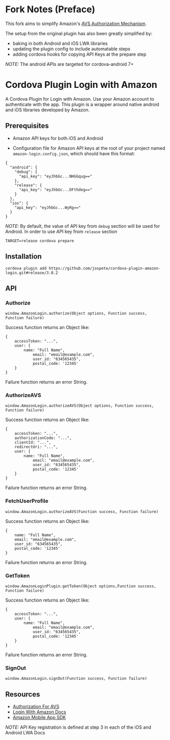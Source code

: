 # Fork Notes (Preface)

This fork aims to simplify Amazon's [AVS Authorization Mechanism](https://developer.amazon.com/docs/alexa-voice-service/authorize-companion-app.html#sdk).

The setup from the original plugin has also been greatly simplified by:

- baking in both Android and iOS LWA libraries
- updating the plugin config to include automatable steps
- adding cordova hooks for copying API Keys at the prepare step

*NOTE:* The android APIs are targeted for cordova-android 7+

# Cordova Plugin Login with Amazon

A Cordova Plugin for Login with Amazon. Use your Amazon account to authenticate with the app.
This plugin is a wrapper around native android and iOS libraries developed by Amazon.
 
## Prerequisites

- Amazon API keys for both iOS and Android 

- Configuration file for Amazon API keys at the root of your 
project named `amazon-login.config.json`, which should have this format:

```
{
  "android": {
    "debug": {
      "api_key": "eyJhbGc...NHGGqug=="
    },
    "release": {
      "api_key": "eyJhbGc...DFthdeg=="
    }
  },
  "ios": {
    "api_key": "eyJhbGc...WyRg=="
  }
}
```

*NOTE:*
By default, the value of API key from `debug` section will be used for Android.
In order to use API key from `release` section

```
TARGET=release cordova prepare
```
 
## Installation

```
cordova plugin add https://github.com/jospete/cordova-plugin-amazon-login.git#release/3.0.2
```

## API

### Authorize

`window.AmazonLogin.authorize(Object options, Function success, Function failure)`

Success function returns an Object like:

	{
		accessToken: "...",
		user: {
		    name: "Full Name",
                email: "email@example.com",
                user_id: "634565435",
                postal_code: '12345'
		}
	}

Failure function returns an error String.

### AuthorizeAVS

`window.AmazonLogin.authorizeAVS(Object options, Function success, Function failure)`

Success function returns an Object like:

	{
		accessToken: "...",
		authorizationCode: "...",
		clientId: "...",
		redirectUri: "...",
		user: {
		    name: "Full Name",
                email: "email@example.com",
                user_id: "634565435",
                postal_code: '12345'
		}
	}

Failure function returns an error String.

### FetchUserProfile

`window.AmazonLogin.authorizeAVS(Function success, Function failure)`

Success function returns an Object like:

	{
        name: "Full Name",
        email: "email@example.com",
        user_id: "634565435",
        postal_code: '12345'
    }

Failure function returns an error String.

### GetToken

`window.AmazonLoginPlugin.getToken(Object options,Function success, Function failure)`

Success function returns an Object like:

	{
		accessToken: "...",
		user: {
		    name: "Full Name",
                email: "email@example.com",
                user_id: "634565435",
                postal_code: '12345'
		}
	}

Failure function returns an error String.


### SignOut

`window.AmazonLogin.signOut(Function success, Function failure)`

## Resources

- [Authorization For AVS](https://developer.amazon.com/docs/alexa-voice-service/authorize-companion-app.html#sdk)
- [Login With Amazon Docs](https://developer.amazon.com/docs/login-with-amazon/minitoc-lwa-overview.html)
- [Amazon Mobile App SDK](https://developer.amazon.com/public/resources/development-tools/sdk)

*NOTE:* API Key registration is defined at step 3 in each of the iOS and Android LWA Docs
